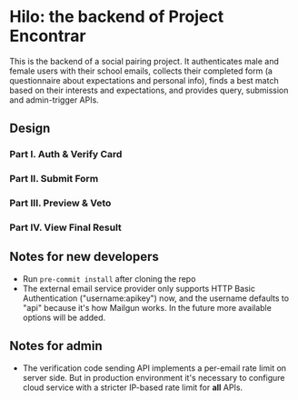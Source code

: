 # Hilo: the backend of Project Encontrar

This is the backend of a social pairing project. It authenticates male and female users with their school emails, collects their completed form (a questionnaire about expectations and personal info), finds a best match based on their interests and expectations, and provides query, submission and admin-trigger APIs.

## Design

### Part I. Auth & Verify Card

### Part II. Submit Form

### Part III. Preview & Veto

### Part IV. View Final Result

## Notes for new developers

- Run `pre-commit install` after cloning the repo
- The external email service provider only supports HTTP Basic Authentication ("username:apikey") now, and the username defaults to "api" because it's how Mailgun works. In the future more available options will be added.

## Notes for admin

- The verification code sending API implements a per-email rate limit on server side. But in production environment it's necessary to configure cloud service with a stricter IP-based rate limit for **all** APIs.
